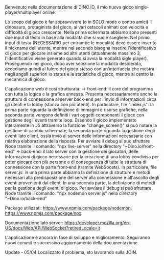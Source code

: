Benvenuto nella documentazione di DINO.IO, il mio nuovo gioco single-player/multiplayer online.

Lo scopo del gioco è far sopravvivere (o in SOLO mode o contro amici) il dinosauro, protaginista
del gioco, ai vari ostacoli animati con velocità e difficoltà di gioco crescente.
Nella prima schermata abbiamo sono presenti due input di testo in base alla modalità che si vuole
scegliere. Nel primo input di testo (NECESSARIO per entrambe le modalità) deve essere inserito
il nickname dell'utente, mentre nel secondo bisogna inserire l'identificativo di gioco per giocare
insieme ad altri utenti (attualmente massimo 3, l'identificativo viene generato quando si avvia la 
modalità sigle player).
Proseguendo nel gioco, dopo aver selezione la modalità desiderata, accediamo quindi al fulcro del
gioco stesso con un'interfaccia che mostra negli angoli superiori lo status e le statistiche di 
gioco, mentre al centro la mecannica di gioco.

L'applicazione web è così strutturata:
-> front-end: il core del programma con tutta la logica e la grafica annessa. 
  Presenta necessariamente anche la struttura di connessione al server back-end
  per l'invio di informazioni circa gli utenti e la lobby (stanza con più utenti).
  In particolare, file "index.js":
  la prima parte riguarda la definizione di immagini e risorse grafiche, nella 
  seconda parte vengono definiti i vari oggetti componenti il gioco con gestione
  degli eventi tramite loop. Essendo il gioco implementato interamente in JS
  attraverso la funzione "change_screen()" si può notare la gestione di cambio
  schermate; la seconda parte riguarda la gestione degli eventi lato client, ossia
  invio al server delle informazioni necesasarie con relativa elaborazione della
  risposta.
  Per avviare il debug si può sfruttare Node tramite il comando:
  "npx live-server" nella directory "~Dino.io/front-end"
-> back-end: il lato server con la gestione dei giocatori, delle informazioni
  di gioco necessarie per la creazione di una lobby condivisa per poter giocare
  con più persone e di conseguenza di tutte le struttura di connessione con la 
  parte front-end (tramite WebSocets).
  In particolare, file server.js:
  in una prima parte abbiamo la definizione di strutture e metodi necessari alla
  predisposizione del server alla connessione e all'ascolto degli eventi provenienti
  dal client. In una seconda parte, la definizione di metodi per la gestione degli 
  eventi di gioco.
  Per avviare il debug si può sfruttare Node tramite il comando:
  "npx nodemon server.js" nella directory "~Dino.io/back-end"
  
  Package utilizzati:
  https://www.npmjs.com/package/nodemon,
  https://www.npmjs.com/package/npx
  
  Documentazione lato server:
  https://developer.mozilla.org/en-US/docs/Web/API/WebSocket?retiredLocale=it
  
  L'applicazione è ancora in fase di sviluppo e miglioramento. Seguiranno nuovi commit e successivo
  aggiornamento della documentazione.
  
  Update - 05/04
  Localizzato il problema, sto lavorando sulla JOIN.
  
